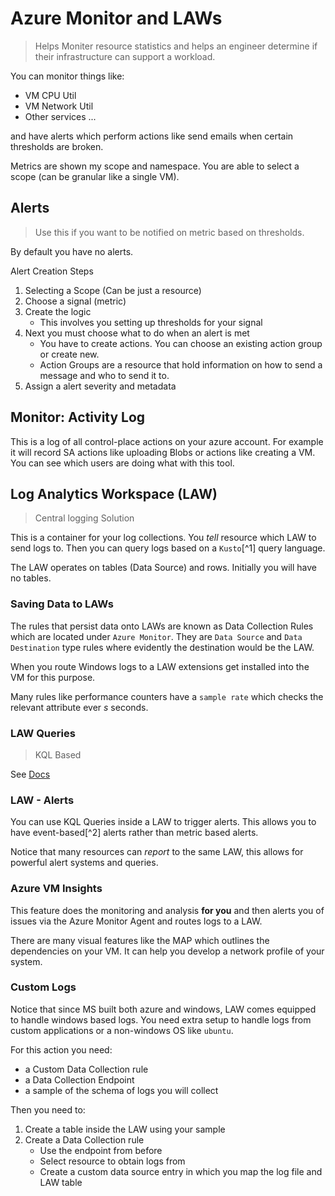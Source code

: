 # Azure Monitor and LAWs

> Helps Moniter resource statistics and helps an engineer determine if their infrastructure can support a workload.

You can monitor things like:

-   VM CPU Util
-   VM Network Util
-   Other services ...

and have alerts which perform actions like send emails when certain thresholds are broken.

Metrics are shown my scope and namespace. You are able to select a scope (can be granular like a single VM).

## Alerts

> Use this if you want to be notified on metric based on thresholds.

By default you have no alerts.

Alert Creation Steps

1. Selecting a Scope (Can be just a resource)
2. Choose a signal (metric)
3. Create the logic
    - This involves you setting up thresholds for your signal
4. Next you must choose what to do when an alert is met
    - You have to create actions. You can choose an existing action group or create new.
    - Action Groups are a resource that hold information on how to send a message and who to send it to.
5. Assign a alert severity and metadata

## Monitor: Activity Log

This is a log of all control-place actions on your azure account. For example it will record SA actions like uploading Blobs or actions like creating a VM. You can see which users are doing what with this tool.

## Log Analytics Workspace (LAW)

> Central logging Solution

This is a container for your log collections. You _tell_ resource which LAW to send logs to. Then you can query logs based on a `Kusto`[^1] query language.

The LAW operates on tables (Data Source) and rows. Initially you will have no tables.

### Saving Data to LAWs

The rules that persist data onto LAWs are known as Data Collection Rules which are located under `Azure Monitor`. They are `Data Source` and `Data Destination` type rules where evidently the destination would be the LAW.

When you route Windows logs to a LAW extensions get installed into the VM for this purpose.

Many rules like performance counters have a `sample rate` which checks the relevant attribute ever $s$ seconds.

### LAW Queries

> KQL Based

See [Docs](https://learn.microsoft.com/en-us/azure/azure-monitor/logs/queries)

### LAW - Alerts

You can use KQL Queries inside a LAW to trigger alerts. This allows you to have event-based[^2] alerts rather than metric based alerts.

Notice that many resources can _report_ to the same LAW, this allows for powerful alert systems and queries.

### Azure VM Insights

This feature does the monitoring and analysis **for you** and then alerts you of issues via the Azure Monitor Agent and routes logs to a LAW.

There are many visual features like the MAP which outlines the dependencies on your VM. It can help you develop a network profile of your system.


### Custom Logs

Notice that since MS built both azure and windows, LAW comes equipped to handle windows based logs. You need extra setup to handle logs from custom applications or a non-windows OS like `ubuntu`.

For this action you  need:
+ a Custom Data Collection rule 
+ a Data Collection Endpoint
+ a sample of the schema  of logs you will collect

Then you need to:

1. Create a table inside the LAW using your sample
2. Create a Data Collection rule
    + Use the endpoint from before
    + Select resource to obtain logs from
    + Create a custom data source entry in which you map the log file and LAW table
